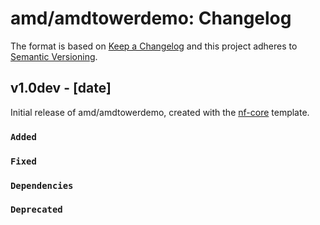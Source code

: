 # amd/amdtowerdemo: Changelog

The format is based on [Keep a Changelog](https://keepachangelog.com/en/1.0.0/)
and this project adheres to [Semantic Versioning](https://semver.org/spec/v2.0.0.html).

## v1.0dev - [date]

Initial release of amd/amdtowerdemo, created with the [nf-core](https://nf-co.re/) template.

### `Added`

### `Fixed`

### `Dependencies`

### `Deprecated`
